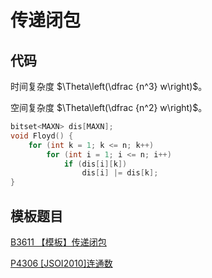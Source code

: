 # 传递闭包

## 代码

时间复杂度 $\Theta\left(\dfrac {n^3} w\right)$。

空间复杂度 $\Theta\left(\dfrac {n^2} w\right)$。

```cpp
bitset<MAXN> dis[MAXN];
void Floyd() {
    for (int k = 1; k <= n; k++)
        for (int i = 1; i <= n; i++)
            if (dis[i][k])
                dis[i] |= dis[k];
}
```

## 模板题目

[B3611 【模板】传递闭包](https://www.luogu.com.cn/problem/B3611)

[P4306 [JSOI2010]连通数](https://www.luogu.com.cn/problem/P4306)